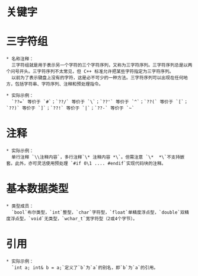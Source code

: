 # 关键字


# 三字符组
	* 名称注释：
	  三字符组就是用于表示另一个字符的三个字符序列，又称为三字符序列。三字符序列总是以两个问号开头。三字符序列不太常见，但 C++ 标准允许把某些字符指定为三字符序列。
	  以前为了表示键盘上没有的字符，这是必不可少的一种方法。三字符序列可以出现在任何地方，包括字符串、字符序列、注释和预处理指令。
	
	* 实际示例：
	  `??=` 等价于 `#`；`??/` 等价于 `\`；`??'` 等价于 `^`；`??(` 等价于 `[`；`??)` 等价于 `]`；`??!` 等价于 `|`；`??-` 等价于 `~`

# 注释
	* 实际示例：
	  单行注释 `\\注释内容`，多行注释`\* 注释内容 *\`。但需注意 `\*  *\`不支持嵌套。此外，亦可灵活使用预处理 `#if 0\1 .... #endif`实现代码块的注释。

# 基本数据类型
	* 类型成员：
	  `bool`布尔类型，`int`整型，`char`字符型，`float`单精度浮点型，`double`双精度浮点型，`void`无类型，`wchar_t`宽字符型（2或4个字节）。

# 引用
	* 实际示例：
	  `int a; int& b = a;`定义了`b`为`a`的别名，即`b`为`a`的引用。




